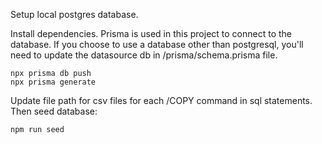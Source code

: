 Setup local postgres database.

Install dependencies. Prisma is used in this project to connect to the database. If you choose to use a database other than postgresql, you'll need to update the datasource db in /prisma/schema.prisma file.

```
npx prisma db push
npx prisma generate
```

Update file path for csv files for each /COPY command in sql statements. Then seed database:

```
npm run seed
```
